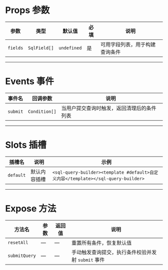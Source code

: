 # Props 参数

| 参数         | 类型             | 默认值         | 必填 | 说明               |
|------------|------------------|-------------|----|------------------|
| `fields`   | `SqlField[]`     | `undefined` | 是  | 可用字段列表，用于构建查询条件 |

---

# Events 事件

| 事件名      | 回调参数           | 说明                     |
|----------|------------------|------------------------|
| `submit` | `Condition[]`    | 当用户提交查询时触发，返回清理后的条件列表 |

---

# Slots 插槽

| 插槽名       | 说明      | 示例                                            |
|-----------|---------|-----------------------------------------------|
| `default` | 默认内容插槽  | `<sql-query-builder><template #default>自定义内容</template></sql-query-builder>` |

---

# Expose 方法

| 方法名       | 参数 | 返回值 | 说明                     |
|-----------|----|-----|------------------------|
| `resetAll` | —  | —   | 重置所有条件，恢复默认值       |
| `submitQuery` | —  | —   | 手动触发查询提交，执行条件校验并发射 `submit` 事件 |
